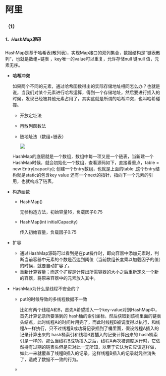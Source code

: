 # 阿里

### （1）

##### 1、HashMap源码

  HashMap是基于哈希表(散列表)，实现Map接口的双列集合，数据结构是“链表散列”，也就是数组+链表 ，key唯一的value可以重复，允许存储null 键null 值，元素无序。

- **哈希冲突**

  如果两个不同的元素，通过哈希函数得出的实际存储地址相同怎么办？也就是说，当我们对某个元素进行哈希运算，得到一个存储地址，然后要进行插入的时候，发现已经被其他元素占用了，其实这就是所谓的哈希冲突，也叫哈希碰撞。

  - 开放定址法

  - 再散列函数法

  - 链地址法（数组+链表）

    ![](https://upload-images.jianshu.io/upload_images/5459476-a4fe2584887e6eb7.png)

  HashMap的底层就是一个数组，数组中每一项又是一个链表，当新建一个HashMap时候，就会初始化一个数组，查看源码如下，直接看重点，table = new Entry[capacity];   创建一个Entry数组，也就是上面的table ,这个Entry结构就是static的包含key value 还有一个next的指针，指向下一个元素的引用，也就构成了链表。

- 构造函数

  - HashMap()

    无参构造方法，初始容量16，负载因子0.75

  - HashMap(int initialCapacity)

    传入初始容量，负载因子0.75

- 扩容

  - 通过HashMap源码可以看到是在put操作时，即向容器中添加元素时，判断当前容器中元素的个数是否达到阈值（当前数组长度乘以加载因子的值）的时候，就要自动扩容了。
  - 重新计算容量；而这个扩容是计算出所需容器的大小之后重新定义一个新的容器，将原来容器中的元素放入其中。

- HashMap为什么是线程不安全的？

  - put的时候导致的多线程数据不一致

    比如有两个线程A和B，首先A希望插入一个key-value对到HashMap中，首先计算记录所要落到的 hash桶的索引坐标，然后获取到该桶里面的链表头结点，此时线程A的时间片用完了，而此时线程B被调度得以执行，和线程A一样执行，只不过线程B成功将记录插到了桶里面，假设线程A插入的记录计算出来的 hash桶索引和线程B要插入的记录计算出来的 hash桶索引是一样的，那么当线程B成功插入之后，线程A再次被调度运行时，它依然持有过期的链表头但是它对此一无所知，以至于它认为它应该这样做，如此一来就覆盖了线程B插入的记录，这样线程B插入的记录就凭空消失了，造成了数据不一致的行为。

  - 